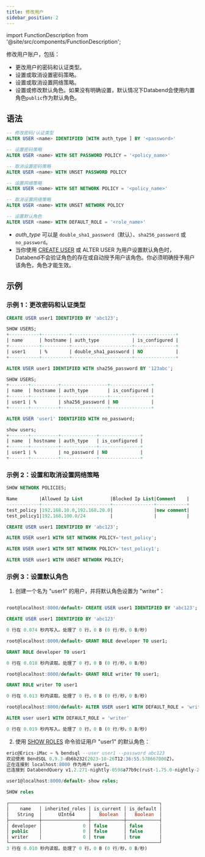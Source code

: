 ```yaml
---
title: 修改用户
sidebar_position: 2
---
```

import FunctionDescription from '@site/src/components/FunctionDescription';

<FunctionDescription description="引入或更新：v1.2.283"/>

修改用户账户，包括：

- 更改用户的密码和认证类型。
- 设置或取消设置密码策略。
- 设置或取消设置网络策略。
- 设置或修改默认角色。如果没有明确设置，默认情况下Databend会使用内置角色`public`作为默认角色。

## 语法

```sql
-- 修改密码/认证类型
ALTER USER <name> IDENTIFIED [WITH auth_type ] BY '<password>'

-- 设置密码策略
ALTER USER <name> WITH SET PASSWORD POLICY = '<policy_name>'

-- 取消设置密码策略
ALTER USER <name> WITH UNSET PASSWORD POLICY

-- 设置网络策略
ALTER USER <name> WITH SET NETWORK POLICY = '<policy_name>'

-- 取消设置网络策略
ALTER USER <name> WITH UNSET NETWORK POLICY

-- 设置默认角色
ALTER USER <name> WITH DEFAULT_ROLE = '<role_name>'
```

- *auth_type* 可以是 `double_sha1_password`（默认）、`sha256_password` 或 `no_password`。
- 当你使用 [CREATE USER](01-user-create-user.md) 或 ALTER USER 为用户设置默认角色时，Databend不会验证角色的存在或自动授予用户该角色。你必须明确授予用户该角色，角色才能生效。


## 示例

### 示例 1：更改密码和认证类型

```sql
CREATE USER user1 IDENTIFIED BY 'abc123';

SHOW USERS;
+-----------+----------+----------------------+---------------+
| name      | hostname | auth_type            | is_configured |
+-----------+----------+----------------------+---------------+
| user1     | %        | double_sha1_password | NO            |
+-----------+----------+----------------------+---------------+

ALTER USER user1 IDENTIFIED WITH sha256_password BY '123abc';

SHOW USERS;
+-------+----------+-----------------+---------------+
| name  | hostname | auth_type       | is_configured |
+-------+----------+-----------------+---------------+
| user1 | %        | sha256_password | NO            |
+-------+----------+-----------------+---------------+

ALTER USER 'user1' IDENTIFIED WITH no_password;

show users;
+-------+----------+-------------+---------------+
| name  | hostname | auth_type   | is_configured |
+-------+----------+-------------+---------------+
| user1 | %        | no_password | NO            |
+-------+----------+-------------+---------------+
```

### 示例 2：设置和取消设置网络策略

```sql
SHOW NETWORK POLICIES;

Name        |Allowed Ip List          |Blocked Ip List|Comment    |
------------+-------------------------+---------------+-----------+
test_policy |192.168.10.0,192.168.20.0|               |new comment|
test_policy1|192.168.100.0/24         |               |           |

CREATE USER user1 IDENTIFIED BY 'abc123';

ALTER USER user1 WITH SET NETWORK POLICY='test_policy';

ALTER USER user1 WITH SET NETWORK POLICY='test_policy1';

ALTER USER user1 WITH UNSET NETWORK POLICY;
```

### 示例 3：设置默认角色

1. 创建一个名为 "user1" 的用户，并将默认角色设置为 "writer"：

```sql title='以用户 "root" 身份连接:'

root@localhost:8000/default> CREATE USER user1 IDENTIFIED BY 'abc123';

CREATE USER user1 IDENTIFIED BY 'abc123'

0 行在 0.074 秒内写入。处理了 0 行，0 B (0 行/秒，0 B/秒)

root@localhost:8000/default> GRANT ROLE developer TO user1;

GRANT ROLE developer TO user1

0 行在 0.018 秒内读取。处理了 0 行，0 B (0 行/秒，0 B/秒)

root@localhost:8000/default> GRANT ROLE writer TO user1;

GRANT ROLE writer TO user1

0 行在 0.013 秒内读取。处理了 0 行，0 B (0 行/秒，0 B/秒)

root@localhost:8000/default> ALTER USER user1 WITH DEFAULT_ROLE = 'writer';

ALTER user user1 WITH DEFAULT_ROLE = 'writer'

0 行在 0.019 秒内写入。处理了 0 行，0 B (0 行/秒，0 B/秒)
```

2. 使用 [SHOW ROLES](04-user-show-roles.md) 命令验证用户 "user1" 的默认角色：

```sql title='以用户 "user1" 身份连接:'
eric@Erics-iMac ~ % bendsql --user user1 --password abc123
欢迎使用 BendSQL 0.9.3-db6b232(2023-10-26T12:36:55.578667000Z)。
正在连接到 localhost:8000 作为用户 user1。
已连接到 DatabendQuery v1.2.271-nightly-0598a77b9c(rust-1.75.0-nightly-2023-12-26T11:29:04.266265000Z)

user1@localhost:8000/default> show roles;

SHOW roles

┌───────────────────────────────────────────────────────┐
│    name   │ inherited_roles │ is_current │ is_default │
│   String  │      UInt64     │   Boolean  │   Boolean  │
├───────────┼─────────────────┼────────────┼────────────┤
│ developer │               0 │ false      │ false      │
│ public    │               0 │ false      │ false      │
│ writer    │               0 │ true       │ true       │
└───────────────────────────────────────────────────────┘
3 行在 0.010 秒内读取。处理了 0 行，0 B (0 行/秒，0 B/秒)
```